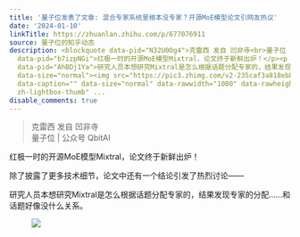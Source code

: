 ```yaml
---
title: '量子位发表了文章: 混合专家系统里根本没专家？开源MoE模型论文引网友热议'
date: '2024-01-10'
linkTitle: https://zhuanlan.zhihu.com/p/677076911
source: 量子位的知乎动态
description: <blockquote data-pid="N32U0Og4">克雷西 发自 凹非寺<br>量子位 | 公众号 QbitAI</blockquote><p
  data-pid="b7izpNGi">红极一时的开源MoE模型Mixtral，论文终于新鲜出炉！</p><p data-pid="W3R0bhCU">除了披露了更多技术细节，论文中还有一个结论引发了热烈讨论——</p><p
  data-pid="AhBDj1Ya">研究人员本想研究Mixtral是怎么根据话题分配专家的，结果发现专家的分配……和话题好像没什么关系。</p><figure
  data-size="normal"><img src="https://pic3.zhimg.com/v2-235caf3a818eb8af8ada9f4baed6ea6a_1440w.jpg"
  data-caption="" data-size="normal" data-rawwidth="1080" data-rawheight="350" class="origin_image
  zh-lightbox-thumb" ...
disable_comments: true
---
```

<blockquote data-pid="N32U0Og4">克雷西 发自 凹非寺<br>量子位 | 公众号 QbitAI</blockquote><p data-pid="b7izpNGi">红极一时的开源MoE模型Mixtral，论文终于新鲜出炉！</p><p data-pid="W3R0bhCU">除了披露了更多技术细节，论文中还有一个结论引发了热烈讨论——</p><p data-pid="AhBDj1Ya">研究人员本想研究Mixtral是怎么根据话题分配专家的，结果发现专家的分配……和话题好像没什么关系。</p><figure data-size="normal"><img src="https://pic3.zhimg.com/v2-235caf3a818eb8af8ada9f4baed6ea6a_1440w.jpg" data-caption="" data-size="normal" data-rawwidth="1080" data-rawheight="350" class="origin_image zh-lightbox-thumb" ...